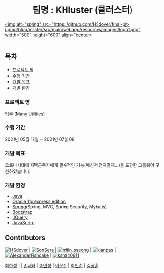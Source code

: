 
<h1 align="center">팀명 : KHluster (클러스터) </h1>


[<img alt="spring" src="https://github.com/HSdover/final-pjt-upmu/blob/master/src/main/webapp/resources/images/logo1.png" width="500" height="600" align="center>](https://github.com/HSdover/final-pjt-upmu/)
<br><br>
## 목차
  - [프로젝트 명](#프로젝트-명)
  - [수행 기간](#수행-기간)
  - [개발 목표](#개발-목표)
  - [개발 환경](#개발-환경)

### 프로젝트 명
업무 (Many Utilities)
### 수행 기간
2021년 05월 12일 ~ 2021년 07월 08
### 개발 목표
코로나시대에 재택근무자에게 필수적인 기능(메신저,전자결재...)을 포함한 그룹웨어 구현하였습니다.
### 개발 환경
* [Java](https://www.oracle.com/applications/crmondemand-current-release/)
* [Oracle 11g express edition](https://www.oracle.com)
* [Spring](https://spring.io/)(Spring, MVC, Spring Security, Mybatis)
* [Bootstrap](https://getbootstrap.com)
* [JQuery](https://jquery.com)
* [JavaScript](https:#)
<!-- * [**AWS** RDS](https://aws.amazon.com/ko/rds/)   -->

## Contributors
[<img alt="HSdover" src="https://avatars.githubusercontent.com/u/80959194?v=4" width="117">](https://github.com/HSdover) |
[<img alt="SonSera" src="https://avatars.githubusercontent.com/u/80957989?v=4" width="117">](https://github.com/SonSera) |
[<img alt="miiin_sseong" src="https://avatars.githubusercontent.com/u/70365399?v=4" width="117">](https://github.com/alstjd0051) | 
[<img alt="kianpas" src="https://avatars.githubusercontent.com/u/74401597?v=4" width="117">](https://github.com/kianpas) |
[<img alt="AlexanderFishcake" src="https://avatars.githubusercontent.com/u/76913650?v=4" width="117">](https://github.com/AlexanderFishcake) |
[<img alt="ksh940911" src="https://avatars.githubusercontent.com/u/74707834?v=4" width="117">](https://github.com/ksh940911) 



[최한성](https://github.com/HSdover) | | [손세라](https:/****/github.com/SonSera) | [송민성](https://github.com/alstjd0051) | [이운산](https://github.com/kianpas)  | [최민순](https://github.com/AlexanderFishcake) | [김상훈](https://github.com/ksh940911) 
